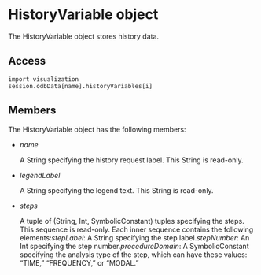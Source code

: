 # HistoryVariable object

The HistoryVariable object stores history data.

## Access

```
import visualization
session.odbData[name].historyVariables[i]
```

## Members

The HistoryVariable object has the following members:

- *name*

  A String specifying the history request label. This String is read-only.

- *legendLabel*

  A String specifying the legend text. This String is read-only.

- *steps*

  A tuple of (String, Int, SymbolicConstant) tuples specifying the steps. This sequence is read-only. Each inner sequence contains the following elements:*stepLabel*: A String specifying the step label.*stepNumber*: An Int specifying the step number.*procedureDomain*: A SymbolicConstant specifying the analysis type of the step, which can have these values: “TIME,” “FREQUENCY,” or “MODAL.”